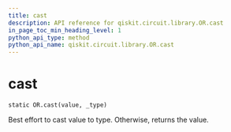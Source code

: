 ```yaml
---
title: cast
description: API reference for qiskit.circuit.library.OR.cast
in_page_toc_min_heading_level: 1
python_api_type: method
python_api_name: qiskit.circuit.library.OR.cast
---
```


# cast

<span id="qiskit.circuit.library.OR.cast" />

`static OR.cast(value, _type)`

Best effort to cast value to type. Otherwise, returns the value.

